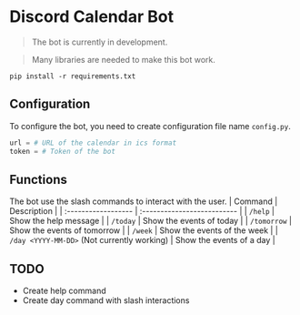 # Discord Calendar Bot
> The bot is currently in development.

> Many libraries are needed to make this bot work.
```pwsh
pip install -r requirements.txt
```


## Configuration
To configure the bot, you need to create configuration file name `config.py`.
```python
url = # URL of the calendar in ics format 
token = # Token of the bot 
```

## Functions
The bot use the slash commands to interact with the user.
| Command             | Description                 |
| :------------------ | :-------------------------- |
| `/help`             | Show the help message       |
| `/today`            | Show the events of today    |
| `/tomorrow`         | Show the events of tomorrow |
| `/week`             | Show the events of the week |
| `/day <YYYY-MM-DD>` (Not currently working) | Show the events of a day    |

## TODO
- Create help command
- Create day command with slash interactions
